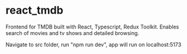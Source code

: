 # react_tmdb
Frontend for TMDB built with React, Typescript, Redux Toolkit. Enables search of movies and tv shows and detailed browsing.

Navigate to src folder, run "npm run dev", app will run on localhost:5173
